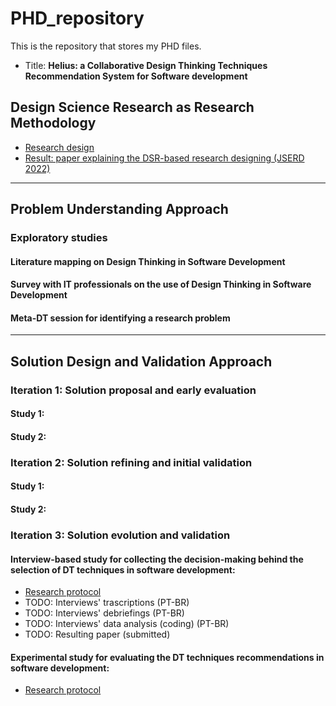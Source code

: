 # PHD_repository
This is the repository that stores my PHD files.
+ Title: **Helius: a Collaborative Design Thinking Techniques Recommendation System for Software development**


## Design Science Research as Research Methodology
+ [Research design](https://www.google.com)
+ [Result: paper explaining the DSR-based research designing (JSERD 2022)]()

---
## Problem Understanding Approach
### Exploratory studies
#### Literature mapping on Design Thinking in Software Development

#### Survey with IT professionals on the use of Design Thinking in Software Development

#### Meta-DT session for identifying a research problem


---
## Solution Design and Validation Approach
### Iteration 1: Solution proposal and early evaluation
#### Study 1:
#### Study 2:


### Iteration 2: Solution refining and initial validation
#### Study 1:
#### Study 2:

### Iteration 3: Solution evolution and validation
#### Interview-based study for collecting the decision-making behind the selection of DT techniques in software development:
+ [Research protocol](https://www.google.com)
+ TODO: Interviews' trascriptions (PT-BR)
+ TODO: Interviews' debriefings (PT-BR)
+ TODO: Interviews' data analysis (coding) (PT-BR)
+ TODO: Resulting paper (submitted)

#### Experimental study for evaluating the DT techniques recommendations in software development:
+ [Research protocol](https://www.google.com)


